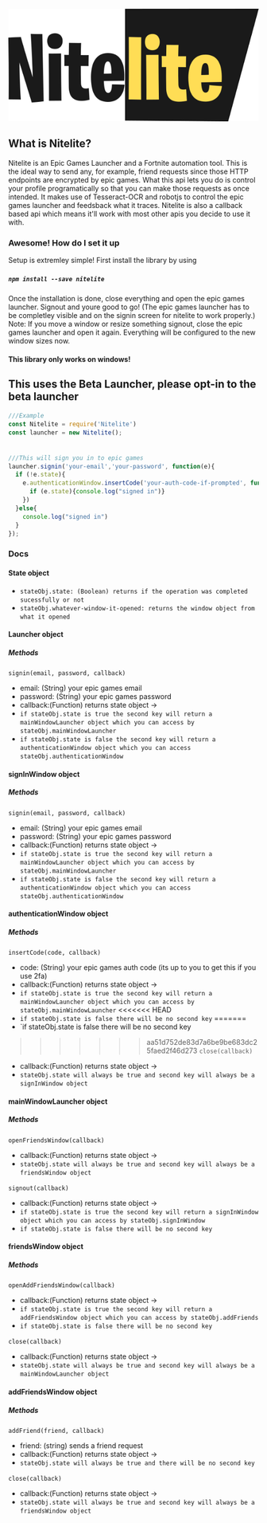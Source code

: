 <p align="center">
  <img src="https://raw.githubusercontent.com/encloinc/Nitelite/master/github_data/logo.png" />
</p>

## What is Nitelite?
Nitelite is an Epic Games Launcher and a Fortnite automation tool. This is the ideal way to send any, for example, friend requests since those HTTP endpoints are encrypted by epic games. What this api lets you do is control your profile programatically so that you can make those requests as once intended. It makes use of Tesseract-OCR and robotjs to control the epic games launcher and feedsback what it traces. Nitelite is also a callback based api which means it'll work with most other apis you decide to use it with.

### Awesome! How do I set it up
Setup is extremley simple! First install the library by using
##### `npm install --save nitelite`

Once the installation is done, close everything and open the epic games launcher. Signout and youre good to go! (The epic games launcher has to be completley visible and on the signin screen for nitelite to work properly.) Note: If you move a window or resize something signout, close the epic games launcher and open it again. Everything will be configured to the new window sizes now.

#### This library only works on windows!

## This uses the Beta Launcher, please opt-in to the beta launcher


```js
///Example
const Nitelite = require('Nitelite')
const launcher = new Nitelite();


///This will sign you in to epic games
launcher.signin('your-email','your-password', function(e){
  if (!e.state){
    e.authenticationWindow.insertCode('your-auth-code-if-prompted', function(e){
      if (e.state){console.log("signed in")}
    })
  }else{
    console.log("signed in")
  }
});
```

### Docs

#### State object
* `stateObj.state: (Boolean) returns if the operation was completed sucessfully or not`
* `stateObj.whatever-window-it-opened: returns the window object from what it opened`

#### Launcher object
##### Methods
`signin(email, password, callback)`
* email: (String) your epic games email
* password: (String) your epic games password
* callback:(Function) returns state object ->
* `if stateObj.state is true the second key will return a mainWindowLauncher object which you can access by stateObj.mainWindowLauncher`
* `if stateObj.state is false the second key will return a authenticationWindow object which you can access stateObj.authenticationWindow`
 

#### signInWindow  object
##### Methods
`signin(email, password, callback)`
* email: (String) your epic games email
* password: (String) your epic games password
* callback:(Function) returns state object ->
* `if stateObj.state is true the second key will return a mainWindowLauncher object which you can access by stateObj.mainWindowLauncher`
* `if stateObj.state is false the second key will return a authenticationWindow object which you can access stateObj.authenticationWindow`

#### authenticationWindow object
##### Methods
`insertCode(code, callback)`
* code: (String) your epic games auth code (its up to you to get this if you use 2fa)
* callback:(Function) returns state object ->
* `if stateObj.state is true the second key will return a mainWindowLauncher object which you can access by stateObj.mainWindowLauncher`
<<<<<<< HEAD
* `if stateObj.state is false there will be no second key`
=======
* `if stateObj.state is false there will be no second key

>>>>>>> aa51d752de83d7a6be9be683dc25faed2f46d273
`close(callback)`
* callback:(Function) returns state object ->
* `stateObj.state will always be true and second key will always be a signInWindow object`

#### mainWindowLauncher object
##### Methods
`openFriendsWindow(callback)`
* callback:(Function) returns state object ->
* `stateObj.state will always be true and second key will always be a friendsWindow object`

`signout(callback)`
* callback:(Function) returns state object ->
* `if stateObj.state is true the second key will return a signInWindow object which you can access by stateObj.signInWindow`
* `if stateObj.state is false there will be no second key`


#### friendsWindow object
##### Methods
`openAddFriendsWindow(callback)`
* callback:(Function) returns state object ->
* `if stateObj.state is true the second key will return a addFriendsWindow object which you can access by stateObj.addFriends`
* `if stateObj.state is false there will be no second key`

`close(callback)`
* callback:(Function) returns state object ->
* `stateObj.state will always be true and second key will always be a mainWindowLauncher object`

#### addFriendsWindow object
##### Methods
`addFriend(friend, callback)`
* friend: (string) sends a friend request
* callback:(Function) returns state object ->
* `stateObj.state will always be true and there will be no second key`

`close(callback)`
* callback:(Function) returns state object ->
* `stateObj.state will always be true and second key will always be a friendsWindow object`

